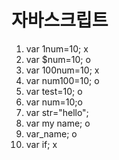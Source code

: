 # 자바스크립트
1. var 1num=10; x <!-- 오답:숫자가 앞에 있어서 -->
2. var $num=10; o
3. var 100num=10; x <!-- 오답:숫자가 앞에 있어서 -->
4. var num100=10; o
5. var test=10; o
6. var num=10;o
7. var str="hello"; 
8. var my name; o <!-- 오답:공백이 있어서 -->
9. var_name; o
10. var if; x <!--오답:키워드 사용 -->